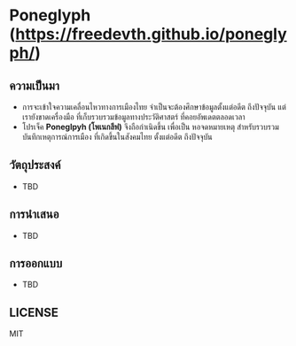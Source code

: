 # Poneglyph (https://freedevth.github.io/poneglyph/)

## ความเป็นมา
- การจะเข้าใจความเคลื่อนไหวทางการเมืองไทย จำเป็นจะต้องศึกษาข้อมูลตั้งแต่อดีต ถึงปัจจุบัน แต่เรายังขาดเครื่องมือ ที่เก็บรวบรวมข้อมูลทางประวัติศาสตร์ ที่คอยอัพเดตตลอดเวลา
- โปรเจ็ค **Poneglpyh (โพเนกลีฟ)** จึงถือกำเนิดขึ้น เพื่อเป็น หอจดหมายเหตุ สำหรับรวบรวมบันทึกเหตุการณ์การเมือง ที่เกิดขึ้นในสังคมไทย ตั้งแต่อดีต ถึงปัจจุบัน

## วัตถุประสงค์
- TBD 

## การนำเสนอ
- TBD

## การออกแบบ
- TBD

## LICENSE
MIT